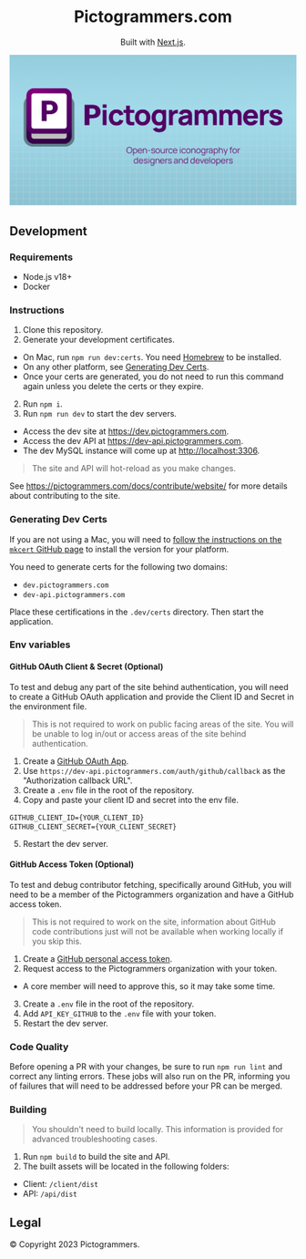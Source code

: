 <h1 align="center">
  Pictogrammers.com
</h1>
<div align="center">
  <p>
    Built with <a href="https://nextjs.org/" target="_blank">Next.js</a>.
  </p>
   <p>
    <img src="./client/public/images/og-card.png" alt="Pictogrammers" />
  </p>
</div>

## Development

### Requirements

- Node.js v18+
- Docker

### Instructions

1. Clone this repository.
2. Generate your development certificates.
  - On Mac, run `npm run dev:certs`. You need [Homebrew](https://brew.sh/) to be installed.
  - On any other platform, see [Generating Dev Certs](#generating-dev-certs).
  - Once your certs are generated, you do not need to run this command again unless you delete the certs or they expire.
2. Run `npm i`.
3. Run `npm run dev` to start the dev servers.
  - Access the dev site at <https://dev.pictogrammers.com>.
  - Access the dev API at <https://dev-api.pictogrammers.com>.
  - The dev MySQL instance will come up at <http://localhost:3306>.

> The site and API will hot-reload as you make changes.

See <https://pictogrammers.com/docs/contribute/website/> for more details about contributing to the site.

### Generating Dev Certs

If you are not using a Mac, you will need to [follow the instructions on the `mkcert` GitHub page](https://github.com/FiloSottile/mkcert) to install the version for your platform.

You need to generate certs for the following two domains:

- `dev.pictogrammers.com`
- `dev-api.pictogrammers.com`

Place these certifications in the `.dev/certs` directory. Then start the application.

### Env variables

#### GitHub OAuth Client & Secret (Optional)

To test and debug any part of the site behind authentication, you will need to create a GitHub OAuth application and provide the Client ID and Secret in the environment file.

> This is not required to work on public facing areas of the site. You will be unable to log in/out or access areas of the site behind authentication.

1. Create a [GitHub OAuth App](https://github.com/settings/developers).
2. Use `https://dev-api.pictogrammers.com/auth/github/callback` as the "Authorization callback URL".
3. Create a `.env` file in the root of the repository.
4. Copy and paste your client ID and secret into the env file.
  ```text
  GITHUB_CLIENT_ID={YOUR_CLIENT_ID}
  GITHUB_CLIENT_SECRET={YOUR_CLIENT_SECRET}
  ```
5. Restart the dev server.

#### GitHub Access Token (Optional)

To test and debug contributor fetching, specifically around GitHub, you will need to be a member of the Pictogrammers organization and have a GitHub access token.

> This is not required to work on the site, information about GitHub code contributions just will not be available when working locally if you skip this.

1. Create a [GitHub personal access token](https://github.com/settings/tokens?type=beta).
2. Request access to the Pictogrammers organization with your token.
  - A core member will need to approve this, so it may take some time.
3. Create a `.env` file in the root of the repository.
4. Add `API_KEY_GITHUB` to the `.env` file with your token.
5. Restart the dev server.

### Code Quality

Before opening a PR with your changes, be sure to run `npm run lint` and correct any linting errors. These jobs will also run on the PR, informing you of failures that will need to be addressed before your PR can be merged.

### Building

> You shouldn't need to build locally. This information is provided for advanced troubleshooting cases.

1. Run `npm build` to build the site and API.
2. The built assets will be located in the following folders:
  - Client: `/client/dist`
  - API: `/api/dist`

## Legal

&copy; Copyright 2023 Pictogrammers.
